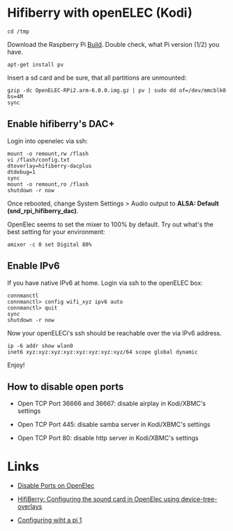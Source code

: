 # Hifiberry with openELEC (Kodi)

	cd /tmp

Download the Raspberry Pi [Build](http://openelec.tv/get-openelec). Double
check, what Pi version (1/2) you have.

	apt-get install pv

Insert a sd card and be sure, that all partitions are unmounted:

	gzip -dc OpenELEC-RPi2.arm-6.0.0.img.gz | pv | sudo dd of=/dev/mmcblk0 bs=4M
	sync

## Enable hifiberry's DAC+

Login into openelec via ssh:

	mount -o remount,rw /flash
	vi /flash/config.txt
	dtoverlay=hifiberry-dacplus
	dtdebug=1
	sync
	mount -o remount,ro /flash
	shutdown -r now

Once rebooted, change System Settings > Audio output to **ALSA: Default
(snd_rpi_hifiberry_dac)**.

OpenElec seems to set the mixer to 100% by default. Try out what's the best
setting for your environment:

	amixer -c 0 set Digital 80%

## Enable IPv6

If you have native IPv6 at home. Login via ssh to the openELEC box:

	connmanctl
	connmanctl> config wifi_xyz ipv6 auto
	connmanctl> quit
	sync
	shutdown -r now

Now your openELECi's ssh should be reachable over the via IPv6 address.

	ip -6 addr show wlan0
	inet6 xyz:xyz:xyz:xyz:xyz:xyz:xyz:xyz/64 scope global dynamic 

Enjoy!

## How to disable open ports

* Open TCP Port 36666 and 36667: disable airplay in Kodi/XBMC's settings

* Open TCP Port 445: disable samba server in Kodi/XBMC's settings

* Open TCP Port 80: disable http server in Kodi/XBMC's settings

# Links

* [Disable Ports on OpenElec](http://openelec.tv/forum/69-network/75724-disable-ports-on-openelec)

* [HifiBerry: Configuring the sound card in OpenElec using device-tree-overlays](https://www.hifiberry.com/guides/configuring-the-sound-card-in-openelec-with-device-tree-overlays/)

* [Configuring wiht a pi 1](https://www.hifiberry.com/guides/openelec-configuration/)
